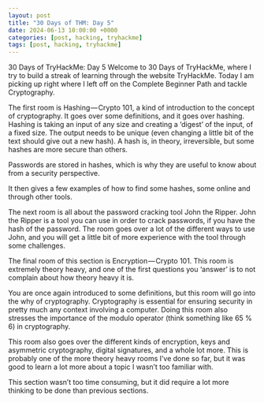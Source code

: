 ```yaml
---
layout: post
title: "30 Days of THM: Day 5"
date: 2024-06-13 10:00:00 +0000
categories: [post, hacking, tryhackme]
tags: [post, hacking, tryhackme]
---
```


30 Days of TryHackMe: Day 5
Welcome to 30 Days of TryHackMe, where I try to build a streak of learning through the website TryHackMe. Today I am picking up right where I left off on the Complete Beginner Path and tackle Cryptography.



The first room is Hashing — Crypto 101, a kind of introduction to the concept of cryptography. It goes over some definitions, and it goes over hashing. Hashing is taking an input of any size and creating a ‘digest’ of the input, of a fixed size. The output needs to be unique (even changing a little bit of the text should give out a new hash). A hash is, in theory, irreversible, but some hashes are more secure than others.

Passwords are stored in hashes, which is why they are useful to know about from a security perspective.

It then gives a few examples of how to find some hashes, some online and through other tools.


The next room is all about the password cracking tool John the Ripper. John the Ripper is a tool you can use in order to crack passwords, if you have the hash of the password. The room goes over a lot of the different ways to use John, and you will get a little bit of more experience with the tool through some challenges.


The final room of this section is Encryption — Crypto 101. This room is extremely theory heavy, and one of the first questions you ‘answer’ is to not complain about how theory heavy it is.


You are once again introduced to some definitions, but this room will go into the why of cryptography. Cryptography is essential for ensuring security in pretty much any context involving a computer. Doing this room also stresses the importance of the modulo operator (think something like 65 % 6) in cryptography.

This room also goes over the different kinds of encryption, keys and asymmetric cryptography, digital signatures, and a whole lot more. This is probably one of the more theory heavy rooms I’ve done so far, but it was good to learn a lot more about a topic I wasn’t too familiar with.

This section wasn’t too time consuming, but it did require a lot more thinking to be done than previous sections.

